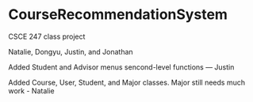 # CourseRecommendationSystem      
CSCE 247 class project      
      
Natalie, Dongyu, Justin, and Jonathan     
           
Added Student and Advisor menus sencond-level functions — Justin

Added Course, User, Student, and Major classes. Major still needs much work - Natalie 
